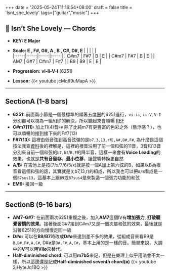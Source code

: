 +++
date = '2025-05-24T11:16:54+08:00'
draft = false
title = 'Isnt_she_lovely'
tags=["guitar","music"]
+++
> 
## 🎵 Isn’t She Lovely — Chords
- **KEY: E Major**
- **Scale: E , F#, G#, A , B , C#, D#, E**
|   |  |   |  |   
|:----:|:----:|:----:|:----:|
| C#m7 | F#7  | B    | E    |
| C#m7 | F#7  | B    | E    |
| AM7  | G#7  | C#m7 | F#7  |
| B9   | B9   | E    | E    |

- **Progression:** **vi-ii-V-I** (6251)
- **Lesson:**
{{< youtube jcMq69uMapA >}}

---

## SectionA (1-8 bars)

- **6251:** 前面兩小節是一個最標準的順著五度圈的6251進行，`vi-ii`, `ii-V`, `V-I` 分別都可以視為一組5到1的解決，所以聽起來會順暢 [REF](https://tetratioanime.medium.com/%E6%A8%82%E7%90%86%E7%AD%86%E8%A8%98-%E6%9B%B4%E6%96%B0%E4%B8%AD-cfcdbda8fa5d)
- **C#m7(11):** 加上11(4)音`F#` 除了比純m7有更豐富的色彩之外（懸浮感？），也可以順暢的接到接下來的F#7(13)
- **F#7(13):** 這裡由低音弦到高音弦彈的是`b7,3,13,r`/`E,A#,D#,F#`, 為什麼是這個按法我查[資料](https://nicechord.com/post/random-chords/)後的裡解是，這裡的根音沿用了前一個和弦的11音，3音和13音分別來自前一個和弦的`b7,b3`/`B,E`的降半音，這樣一來會有**Voice Leading**的效果，也就是**共有音留存、最小位移**，讓聲響轉換更自然
- **A/B:** 在吉他上是按(7/x/7/6/5/x)就是按一個A加上第六弦的B，如果以B為根音看這個和弦的話，其實就是(r,b7,13,r)的組成，所以我也可以把`A/B`看成是一個`B7sus13`，這基本上跟`B9`或`B7sus4`是來製造一個張力功能的和弦
- **EM9:** 接回一級

---

## SectionB (9-16 bars)
- **AM7-G#7:** 在前面兩次6251重複之後，加入**AM7**這個IV有**增加張力**, **打破聽覺習慣的效果**。接著後面G#7接到C#m7又是一個次屬和弦的效果，最後就是沿著6251的方向慢慢走回一級
- **D#ø:** 可以在**B9/B7**時改成**D#ø**來達到差不多的效果，從組成音來看B9是`B,D#,F#,A,C#`, D#ø是`D#,F#,A,C#`，基本上用的是一樣的音。簡單來說，大調中的**V**可以用**VIIø**來替代。
- **Half-diminished chord:** 可以用**m7b5**來記，但是在樂理上似乎用法會不太一樣，所以這邊還是記成**Half-diminished seventh chord(ø)**
{{< youtube 2jHyteJq1BQ >}}


